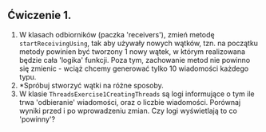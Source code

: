 ## Ćwiczenie 1.

1. W klasach odbiorników (paczka 'receivers'), zmień metodę `startReceivingUsing`, tak aby używały nowych wątków,
tzn. na początku metody powinien być tworzony 1 nowy wątek, w którym realizowana będzie cała 'logika' funkcji.
Poza tym, zachowanie metod nie powinno się zmienic - wciąż chcemy generować tylko 10 wiadomości każdego typu.
2. *Spróbuj stworzyć wątki na różne sposoby.
3. W klasie `ThreadsExercise1CreatingThreads` są logi informujące o tym ile trwa 'odbieranie' wiadomości,
oraz o liczbie wiadomości. Porównaj wyniki przed i po wprowadzeniu zmian. Czy logi wyświetlają to co 'powinny'?